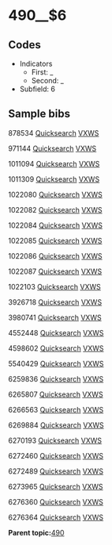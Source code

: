 # 490\_\_$6

## Codes

-   Indicators
    -   First: \_
    -   Second: \_
-   Subfield: 6

## Sample bibs

878534 [Quicksearch](https://search.library.yale.edu/catalog/878534) [VXWS](http://prodorbis.library.yale.edu:7014/vxws/GetHoldingsService?bibId=878534)

971144 [Quicksearch](https://search.library.yale.edu/catalog/971144) [VXWS](http://prodorbis.library.yale.edu:7014/vxws/GetHoldingsService?bibId=971144)

1011094 [Quicksearch](https://search.library.yale.edu/catalog/1011094) [VXWS](http://prodorbis.library.yale.edu:7014/vxws/GetHoldingsService?bibId=1011094)

1011309 [Quicksearch](https://search.library.yale.edu/catalog/1011309) [VXWS](http://prodorbis.library.yale.edu:7014/vxws/GetHoldingsService?bibId=1011309)

1022080 [Quicksearch](https://search.library.yale.edu/catalog/1022080) [VXWS](http://prodorbis.library.yale.edu:7014/vxws/GetHoldingsService?bibId=1022080)

1022082 [Quicksearch](https://search.library.yale.edu/catalog/1022082) [VXWS](http://prodorbis.library.yale.edu:7014/vxws/GetHoldingsService?bibId=1022082)

1022084 [Quicksearch](https://search.library.yale.edu/catalog/1022084) [VXWS](http://prodorbis.library.yale.edu:7014/vxws/GetHoldingsService?bibId=1022084)

1022085 [Quicksearch](https://search.library.yale.edu/catalog/1022085) [VXWS](http://prodorbis.library.yale.edu:7014/vxws/GetHoldingsService?bibId=1022085)

1022086 [Quicksearch](https://search.library.yale.edu/catalog/1022086) [VXWS](http://prodorbis.library.yale.edu:7014/vxws/GetHoldingsService?bibId=1022086)

1022087 [Quicksearch](https://search.library.yale.edu/catalog/1022087) [VXWS](http://prodorbis.library.yale.edu:7014/vxws/GetHoldingsService?bibId=1022087)

1022103 [Quicksearch](https://search.library.yale.edu/catalog/1022103) [VXWS](http://prodorbis.library.yale.edu:7014/vxws/GetHoldingsService?bibId=1022103)

3926718 [Quicksearch](https://search.library.yale.edu/catalog/3926718) [VXWS](http://prodorbis.library.yale.edu:7014/vxws/GetHoldingsService?bibId=3926718)

3980741 [Quicksearch](https://search.library.yale.edu/catalog/3980741) [VXWS](http://prodorbis.library.yale.edu:7014/vxws/GetHoldingsService?bibId=3980741)

4552448 [Quicksearch](https://search.library.yale.edu/catalog/4552448) [VXWS](http://prodorbis.library.yale.edu:7014/vxws/GetHoldingsService?bibId=4552448)

4598602 [Quicksearch](https://search.library.yale.edu/catalog/4598602) [VXWS](http://prodorbis.library.yale.edu:7014/vxws/GetHoldingsService?bibId=4598602)

5540429 [Quicksearch](https://search.library.yale.edu/catalog/5540429) [VXWS](http://prodorbis.library.yale.edu:7014/vxws/GetHoldingsService?bibId=5540429)

6259836 [Quicksearch](https://search.library.yale.edu/catalog/6259836) [VXWS](http://prodorbis.library.yale.edu:7014/vxws/GetHoldingsService?bibId=6259836)

6265807 [Quicksearch](https://search.library.yale.edu/catalog/6265807) [VXWS](http://prodorbis.library.yale.edu:7014/vxws/GetHoldingsService?bibId=6265807)

6266563 [Quicksearch](https://search.library.yale.edu/catalog/6266563) [VXWS](http://prodorbis.library.yale.edu:7014/vxws/GetHoldingsService?bibId=6266563)

6269884 [Quicksearch](https://search.library.yale.edu/catalog/6269884) [VXWS](http://prodorbis.library.yale.edu:7014/vxws/GetHoldingsService?bibId=6269884)

6270193 [Quicksearch](https://search.library.yale.edu/catalog/6270193) [VXWS](http://prodorbis.library.yale.edu:7014/vxws/GetHoldingsService?bibId=6270193)

6272460 [Quicksearch](https://search.library.yale.edu/catalog/6272460) [VXWS](http://prodorbis.library.yale.edu:7014/vxws/GetHoldingsService?bibId=6272460)

6272489 [Quicksearch](https://search.library.yale.edu/catalog/6272489) [VXWS](http://prodorbis.library.yale.edu:7014/vxws/GetHoldingsService?bibId=6272489)

6273965 [Quicksearch](https://search.library.yale.edu/catalog/6273965) [VXWS](http://prodorbis.library.yale.edu:7014/vxws/GetHoldingsService?bibId=6273965)

6276360 [Quicksearch](https://search.library.yale.edu/catalog/6276360) [VXWS](http://prodorbis.library.yale.edu:7014/vxws/GetHoldingsService?bibId=6276360)

6276364 [Quicksearch](https://search.library.yale.edu/catalog/6276364) [VXWS](http://prodorbis.library.yale.edu:7014/vxws/GetHoldingsService?bibId=6276364)

**Parent topic:**[490](../../tags/490/490.md)

